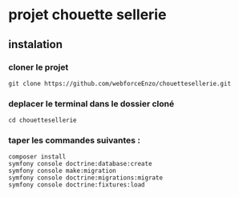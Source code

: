 # projet chouette sellerie

## instalation

### cloner le projet

```
git clone https://github.com/webforceEnzo/chouettesellerie.git
```


### deplacer le terminal dans le dossier cloné

```
cd chouettesellerie
```
### taper les commandes suivantes :

```
composer install
symfony console doctrine:database:create
symfony console make:migration
symfony console doctrine:migrations:migrate
symfony console doctrine:fixtures:load
```
